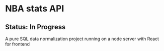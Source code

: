 <h1>NBA stats API</h1>
<h2>Status: In Progress</h2>
<p>A pure SQL data normalization project running on a node server with React for frontend</p>
